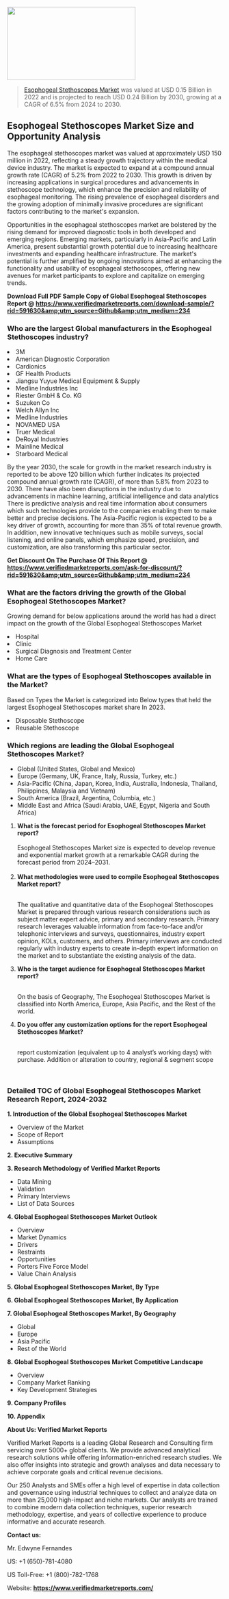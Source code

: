 <img src="https://ffe5etoiles.com/wp-content/uploads/2024/12/MST1-300x171.png" alt="" width="300" height="171" class="alignnone size-medium wp-image-20088" /><blockquote><p><p><a href="https://www.verifiedmarketreports.com/download-sample/?rid=591630&utm_source=Github&utm_medium=234" target="_blank">Esophogeal Stethoscopes Market</a> was valued at USD 0.15 Billion in 2022 and is projected to reach USD 0.24 Billion by 2030, growing at a CAGR of 6.5% from 2024 to 2030.</p></blockquote><p><h2>Esophogeal Stethoscopes Market Size and Opportunity Analysis</h2><p>The esophageal stethoscopes market was valued at approximately USD 150 million in 2022, reflecting a steady growth trajectory within the medical device industry. The market is expected to expand at a compound annual growth rate (CAGR) of 5.2% from 2022 to 2030. This growth is driven by increasing applications in surgical procedures and advancements in stethoscope technology, which enhance the precision and reliability of esophageal monitoring. The rising prevalence of esophageal disorders and the growing adoption of minimally invasive procedures are significant factors contributing to the market's expansion.</p><p>Opportunities in the esophageal stethoscopes market are bolstered by the rising demand for improved diagnostic tools in both developed and emerging regions. Emerging markets, particularly in Asia-Pacific and Latin America, present substantial growth potential due to increasing healthcare investments and expanding healthcare infrastructure. The market's potential is further amplified by ongoing innovations aimed at enhancing the functionality and usability of esophageal stethoscopes, offering new avenues for market participants to explore and capitalize on emerging trends.</p></p><p class=""><strong>Download Full PDF Sample Copy of Global Esophogeal Stethoscopes Report @ <a href="https://www.verifiedmarketreports.com/download-sample/?rid=591630&amp;utm_source=Github&amp;utm_medium=234" target="_blank">https://www.verifiedmarketreports.com/download-sample/?rid=591630&amp;utm_source=Github&amp;utm_medium=234</a></strong></p><h3 id="" class="">Who are the largest Global manufacturers in the Esophogeal Stethoscopes industry?</h3><p><li>3M</li><li> American Diagnostic Corporation</li><li> Cardionics</li><li> GF Health Products</li><li> Jiangsu Yuyue Medical Equipment & Supply</li><li> Medline Industries Inc</li><li> Riester GmbH & Co. KG</li><li> Suzuken Co</li><li> Welch Allyn Inc</li><li> Medline Industries</li><li> NOVAMED USA</li><li> Truer Medical</li><li> DeRoyal Industries</li><li> Mainline Medical</li><li> Starboard Medical</li></p><div class=""><div class="" dir="" data-message-author-role="" data-message-id="" data-message-model-slug=""><div class=""><div class=""><div class=""><div class="" dir="" data-message-author-role="" data-message-id="" data-message-model-slug=""><div class=""><div class=""><p>By the year 2030, the scale for growth in the market research industry is reported to be above 120 billion which further indicates its projected compound annual growth rate (CAGR), of more than 5.8% from 2023 to 2030. There have also been disruptions in the industry due to advancements in machine learning, artificial intelligence and data analytics There is predictive analysis and real time information about consumers which such technologies provide to the companies enabling them to make better and precise decisions. The Asia-Pacific region is expected to be a key driver of growth, accounting for more than 35% of total revenue growth. In addition, new innovative techniques such as mobile surveys, social listening, and online panels, which emphasize speed, precision, and customization, are also transforming this particular sector.</p><p><strong>Get Discount On The Purchase Of This Report @&nbsp; <a href="https://www.verifiedmarketreports.com/ask-for-discount/?rid=591630&amp;utm_source=Github&amp;utm_medium=234" target="_blank">https://www.verifiedmarketreports.com/ask-for-discount/?rid=591630&amp;utm_source=Github&amp;utm_medium=234</a></strong></p></div></div></div></div></div></div></div></div><h3 id="" class="">What are the factors driving the growth of the Global Esophogeal Stethoscopes Market?</h3><p id="" class="">Growing demand for below applications around the world has had a direct impact on the growth of the Global Esophogeal Stethoscopes Market</p><p id="" class=""><li>Hospital</li><li> Clinic</li><li> Surgical Diagnosis and Treatment Center</li><li> Home Care</li></p><h3 id="" class="">What are the types of Esophogeal Stethoscopes available in the Market?</h3><p id="" class="">Based on Types the Market is categorized into Below types that held the largest Esophogeal Stethoscopes market share In 2023.</p><p id="" class=""><li>Disposable Stethoscope</li><li> Reusable Stethoscope</li></p><h3 id="" class="">Which regions are leading the Global Esophogeal Stethoscopes Market?</h3><ul><li>Global (United States, Global and Mexico)</li><li>Europe (Germany, UK, France, Italy, Russia, Turkey, etc.)</li><li>Asia-Pacific (China, Japan, Korea, India, Australia, Indonesia, Thailand, Philippines, Malaysia and Vietnam)</li><li>South America (Brazil, Argentina, Columbia, etc.)</li><li>Middle East and Africa (Saudi Arabia, UAE, Egypt, Nigeria and South Africa)</li></ul><p><ol><li><strong>What is the forecast period for Esophogeal Stethoscopes Market report?<br /></strong><br /><span data-sheets-root="1" data-sheets-value="{&quot;1&quot;:2,&quot;2&quot;:&quot;XXXX size is expected to develop revenue and exponential market growth at a remarkable CAGR during the forecast period from 2024&ndash;2030.&quot;}" data-sheets-userformat="{&quot;2&quot;:12674,&quot;4&quot;:{&quot;1&quot;:2,&quot;2&quot;:16776960},&quot;10&quot;:2,&quot;11&quot;:0,&quot;15&quot;:&quot;Arial&quot;,&quot;16&quot;:12}">Esophogeal Stethoscopes Market size is expected to develop revenue and exponential market growth at a remarkable CAGR during the forecast period from 2024&ndash;2031.</span><br /><br /></li><li><strong>What methodologies were used to compile Esophogeal Stethoscopes Market report?<br /><br /></strong><p>The qualitative and quantitative data of the&nbsp;Esophogeal Stethoscopes Market is prepared through various research considerations such as subject matter expert advice, primary and secondary research. Primary research leverages valuable information from face-to-face and/or telephonic interviews and surveys, questionnaires, industry expert opinion, KOLs, customers, and others. Primary interviews are conducted regularly with industry experts to create in-depth expert information on the market and to substantiate the existing analysis of the data.&nbsp;</p></li><li><strong>Who is the target audience for Esophogeal Stethoscopes Market report?<br /><br /></strong><p>On the basis of Geography, The&nbsp;Esophogeal Stethoscopes Market is classified into North America, Europe, Asia Pacific, and the Rest of the world.</p></li><li><strong>Do you offer any customization options for the report Esophogeal Stethoscopes Market?<br /><br /></strong><p>report customization (equivalent up to 4 analyst&rsquo;s working days) with purchase. Addition or alteration to country, regional &amp; segment scope</p><p>&nbsp;</p></li></ol></p><h3 id="" class="">Detailed TOC of Global Esophogeal Stethoscopes Market Research Report, 2024-2032</h3><p id="" class=""><strong>1. Introduction of the Global Esophogeal Stethoscopes Market</strong></p><ul><li>Overview of the Market</li><li>Scope of Report</li><li>Assumptions</li></ul><p id="" class=""><strong>2. Executive Summary</strong></p><p id="" class=""><strong>3. Research Methodology of&nbsp;Verified Market Reports</strong></p><ul><li>Data Mining</li><li>Validation</li><li>Primary Interviews</li><li>List of Data Sources</li></ul><p id="" class=""><strong>4. Global Esophogeal Stethoscopes Market Outlook</strong></p><ul><li>Overview</li><li>Market Dynamics</li><li>Drivers</li><li>Restraints</li><li>Opportunities</li><li>Porters Five Force Model</li><li>Value Chain Analysis</li></ul><p id="" class=""><strong>5. Global Esophogeal Stethoscopes Market, By&nbsp;Type</strong></p><p id="" class=""><strong>6. Global Esophogeal Stethoscopes Market, By Application</strong></p><p id="" class=""><strong>7. Global Esophogeal Stethoscopes Market, By Geography</strong></p><ul><li>Global</li><li>Europe</li><li>Asia Pacific</li><li>Rest of the World</li></ul><p id="" class=""><strong>8. Global Esophogeal Stethoscopes Market Competitive Landscape</strong></p><ul><li>Overview</li><li>Company Market Ranking</li><li>Key Development Strategies</li></ul><p id="" class=""><strong>9. Company Profiles</strong></p><p id="" class=""><strong>10. Appendix</strong></p><p id="" class=""><strong>About Us: Verified Market Reports</strong></p><p id="" class="">Verified Market Reports is a leading Global Research and Consulting firm servicing over 5000+ global clients. We provide advanced analytical research solutions while offering information-enriched research studies. We also offer insights into strategic and growth analyses and data necessary to achieve corporate goals and critical revenue decisions.</p><p id="" class="">Our 250 Analysts and SMEs offer a high level of expertise in data collection and governance using industrial techniques to collect and analyze data on more than 25,000 high-impact and niche markets. Our analysts are trained to combine modern data collection techniques, superior research methodology, expertise, and years of collective experience to produce informative and accurate research.</p><p id="" class=""><strong>Contact us:</strong></p><p id="" class="">Mr. Edwyne Fernandes</p><p id="" class="">US: +1 (650)-781-4080</p><p id="" class="">US Toll-Free: +1 (800)-782-1768</p><p id="" class="">Website: <a target="" data-test-app-aware-link=""><strong>https://www.verifiedmarketreports.com/</strong></a></p>
